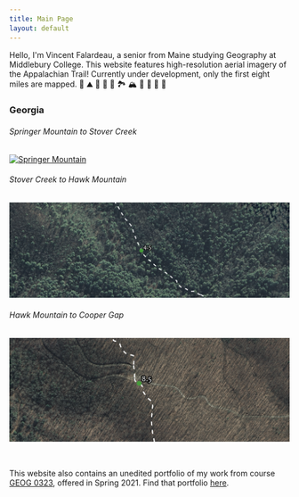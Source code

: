 ```yaml
---
title: Main Page
layout: default
---
```


Hello, I'm Vincent Falardeau, a senior from Maine studying Geography at Middlebury College. This website features high-resolution aerial imagery of the Appalachian Trail! Currently under development, only the first eight miles are mapped. 🥾 ⛰️ 🌲 🌄 💚 🏞️ 🏔️ 🌳 🍄 🍃 💚

### Georgia

###### Springer Mountain to Stover Creek
[![Springer Mountain](/trail/springer.png)](trail/trailmaps.html)

###### Stover Creek to Hawk Mountain
[![Stover Creek](/trail/stover.png)](trail/trailmaps2.html)

###### Hawk Mountain to Cooper Gap
[![Hawk Mountain](/trail/hawk.png)](trail/trailmaps3.html)

&ensp;

This website also contains an unedited portfolio of my work from course [GEOG 0323](https://gis4dev.github.io), offered in Spring 2021. Find that portfolio [here](opensource.html). 
